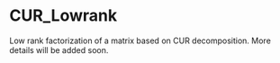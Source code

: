 CUR_Lowrank
===========

Low rank factorization of a matrix based on CUR decomposition. More details will be added soon.
